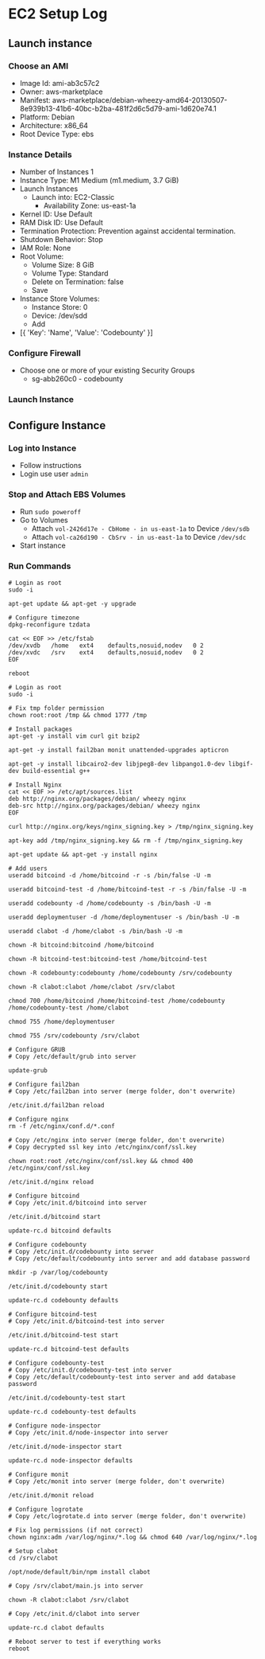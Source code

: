 # EC2 Setup Log

## Launch instance

### Choose an AMI
* Image Id: ami-ab3c57c2
* Owner: aws-marketplace
* Manifest: aws-marketplace/debian-wheezy-amd64-20130507-8e939b13-41b6-40bc-b2ba-481f2d6c5d79-ami-1d620e74.1
* Platform: Debian
* Architecture: x86_64
* Root Device Type: ebs

### Instance Details

* Number of Instances 1
* Instance Type: M1 Medium (m1.medium, 3.7 GiB)
* Launch Instances
    * Launch into: EC2-Classic
        * Availability Zone: us-east-1a
* Kernel ID: Use Default
* RAM Disk ID: Use Default
* Termination Protection: Prevention against accidental termination.
* Shutdown Behavior: Stop
* IAM Role: None
* Root Volume:
    * Volume Size: 8 GiB
    * Volume Type: Standard
    * Delete on Termination: false
    * Save
* Instance Store Volumes:
    * Instance Store: 0
    * Device: /dev/sdd
    * Add
* [{ 'Key': 'Name', 'Value': 'Codebounty' }]

### Configure Firewall

* Choose one or more of your existing Security Groups
    * sg-abb260c0 - codebounty

### Launch Instance

## Configure Instance

### Log into Instance

* Follow instructions
* Login use user ```admin```

### Stop and Attach EBS Volumes

* Run ```sudo poweroff```
* Go to Volumes
    * Attach ```vol-2426d17e - CbHome - in us-east-1a``` to Device ```/dev/sdb```
    * Attach ```vol-ca26d190 - CbSrv - in us-east-1a``` to Device ```/dev/sdc```
* Start instance

### Run Commands

```
# Login as root
sudo -i

apt-get update && apt-get -y upgrade

# Configure timezone
dpkg-reconfigure tzdata

cat << EOF >> /etc/fstab
/dev/xvdb   /home   ext4    defaults,nosuid,nodev   0 2
/dev/xvdc   /srv    ext4    defaults,nosuid,nodev   0 2
EOF

reboot

# Login as root
sudo -i

# Fix tmp folder permission
chown root:root /tmp && chmod 1777 /tmp

# Install packages
apt-get -y install vim curl git bzip2

apt-get -y install fail2ban monit unattended-upgrades apticron

apt-get -y install libcairo2-dev libjpeg8-dev libpango1.0-dev libgif-dev build-essential g++

# Install Nginx
cat << EOF >> /etc/apt/sources.list
deb http://nginx.org/packages/debian/ wheezy nginx
deb-src http://nginx.org/packages/debian/ wheezy nginx
EOF

curl http://nginx.org/keys/nginx_signing.key > /tmp/nginx_signing.key

apt-key add /tmp/nginx_signing.key && rm -f /tmp/nginx_signing.key

apt-get update && apt-get -y install nginx

# Add users
useradd bitcoind -d /home/bitcoind -r -s /bin/false -U -m

useradd bitcoind-test -d /home/bitcoind-test -r -s /bin/false -U -m

useradd codebounty -d /home/codebounty -s /bin/bash -U -m

useradd deploymentuser -d /home/deploymentuser -s /bin/bash -U -m

useradd clabot -d /home/clabot -s /bin/bash -U -m

chown -R bitcoind:bitcoind /home/bitcoind

chown -R bitcoind-test:bitcoind-test /home/bitcoind-test

chown -R codebounty:codebounty /home/codebounty /srv/codebounty

chown -R clabot:clabot /home/clabot /srv/clabot

chmod 700 /home/bitcoind /home/bitcoind-test /home/codebounty /home/codebounty-test /home/clabot

chmod 755 /home/deploymentuser

chmod 755 /srv/codebounty /srv/clabot

# Configure GRUB
# Copy /etc/default/grub into server

update-grub

# Configure fail2ban
# Copy /etc/fail2ban into server (merge folder, don't overwrite)

/etc/init.d/fail2ban reload

# Configure nginx
rm -f /etc/nginx/conf.d/*.conf

# Copy /etc/nginx into server (merge folder, don't overwrite)
# Copy decrypted ssl key into /etc/nginx/conf/ssl.key

chown root:root /etc/nginx/conf/ssl.key && chmod 400 /etc/nginx/conf/ssl.key

/etc/init.d/nginx reload

# Configure bitcoind
# Copy /etc/init.d/bitcoind into server

/etc/init.d/bitcoind start

update-rc.d bitcoind defaults

# Configure codebounty
# Copy /etc/init.d/codebounty into server
# Copy /etc/default/codebounty into server and add database password

mkdir -p /var/log/codebounty

/etc/init.d/codebounty start

update-rc.d codebounty defaults

# Configure bitcoind-test
# Copy /etc/init.d/bitcoind-test into server

/etc/init.d/bitcoind-test start

update-rc.d bitcoind-test defaults

# Configure codebounty-test
# Copy /etc/init.d/codebounty-test into server
# Copy /etc/default/codebounty-test into server and add database password

/etc/init.d/codebounty-test start

update-rc.d codebounty-test defaults

# Configure node-inspector
# Copy /etc/init.d/node-inspector into server

/etc/init.d/node-inspector start

update-rc.d node-inspector defaults

# Configure monit
# Copy /etc/monit into server (merge folder, don't overwrite)

/etc/init.d/monit reload

# Configure logrotate
# Copy /etc/logrotate.d into server (merge folder, don't overwrite)

# Fix log permissions (if not correct)
chown nginx:adm /var/log/nginx/*.log && chmod 640 /var/log/nginx/*.log

# Setup clabot
cd /srv/clabot

/opt/node/default/bin/npm install clabot

# Copy /srv/clabot/main.js into server

chown -R clabot:clabot /srv/clabot

# Copy /etc/init.d/clabot into server

update-rc.d clabot defaults

# Reboot server to test if everything works
reboot
```
